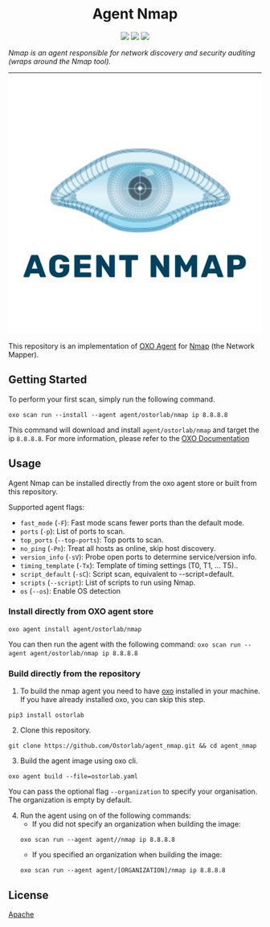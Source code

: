 
<h1 align="center">Agent Nmap</h1>

<p align="center">
<img src="https://img.shields.io/badge/License-Apache_2.0-brightgreen.svg">
<img src="https://img.shields.io/github/languages/top/ostorlab/agent_nmap">
<img src="https://img.shields.io/badge/PRs-welcome-brightgreen.svg">
</p>

_Nmap is an agent responsible for network discovery and security auditing (wraps around the Nmap tool)._

---

<p align="center">
<img src="https://github.com/Ostorlab/agent_nmap/blob/main/images/logo.png" alt="agent-nmap" />
</p>

This repository is an implementation of [OXO Agent](https://pypi.org/project/ostorlab/) for [Nmap](https://nmap.org/) (the Network Mapper).

## Getting Started
To perform your first scan, simply run the following command.
```shell
oxo scan run --install --agent agent/ostorlab/nmap ip 8.8.8.8
```

This command will download and install `agent/ostorlab/nmap` and target the ip `8.8.8.8`.
For more information, please refer to the [OXO Documentation](https://oxo.ostorlab.co/docs)


## Usage

Agent Nmap can be installed directly from the oxo agent store or built from this repository.

Supported agent flags:

* `fast_mode` (`-F`): Fast mode scans fewer ports than the default mode.
* `ports` (`-p`): List of ports to scan.
* `top_ports` (`--top-ports`): Top ports to scan.
* `no_ping` (`-Pn`): Treat all hosts as online, skip host discovery.
* `version_info` (`-sV`): Probe open ports to determine service/version info.
* `timing_template` (`-Tx`): Template of timing settings (T0, T1, ... T5)..
* `script_default` (`-sC`): Script scan, equivalent to --script=default.
* `scripts` (`--script`): List of scripts to run using Nmap.
* `os` (`--os`): Enable OS detection


 ### Install directly from OXO agent store

 ```shell
 oxo agent install agent/ostorlab/nmap
 ```

You can then run the agent with the following command:
`oxo scan run --agent agent/ostorlab/nmap ip 8.8.8.8`


### Build directly from the repository

 1. To build the nmap agent you need to have [oxo](https://pypi.org/project/ostorlab/) installed in your machine. If you have already installed oxo, you can skip this step.

```shell
pip3 install ostorlab
```

 2. Clone this repository.

```shell
git clone https://github.com/Ostorlab/agent_nmap.git && cd agent_nmap
```

 3. Build the agent image using oxo cli.

 ```shell
 oxo agent build --file=ostorlab.yaml
 ```
 You can pass the optional flag `--organization` to specify your organisation. The organization is empty by default.

 4. Run the agent using on of the following commands:
	 * If you did not specify an organization when building the image:
	  ```shell
	  oxo scan run --agent agent//nmap ip 8.8.8.8
	  ```
	 * If you specified an organization when building the image:
	  ```shell
	  oxo scan run --agent agent/[ORGANIZATION]/nmap ip 8.8.8.8
	  ```


## License
[Apache](./LICENSE)

